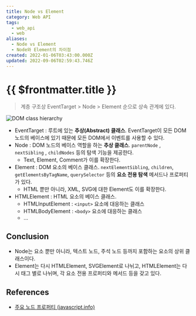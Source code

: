 ```yaml
---
title: Node vs Element
category: Web API
tags:
  - web_api
  - web
aliases:
  - Node vs Element
  - Node와 Element의 차이점
created: 2022-01-06T03:43:00.000Z
updated: 2022-09-06T02:59:43.746Z
---
```


# {{ $frontmatter.title }}

> 계층 구조상 EventTarget > Node > Element 순으로 상속 관계에 있다.

![DOM class hierarchy](https://ko.javascript.info//article/basic-dom-node-properties/dom-class-hierarchy.svg)

- EventTarget : 루트에 있는 **추상(Abstract) 클래스**. EventTarget이 모든 DOM 노드의 베이스에 있기 때문에 모든 DOM에서 이벤트를 사용할 수 있다.
- Node : DOM 노드의 베이스 역할을 하는 **추상 클래스**. `parentNode` , `nextSibling` , `childNodes` 등의 탐색 기능을 제공한다.
  - Text, Element, Comment가 이를 확장한다.
- Element : DOM 요소의 베이스 클래스. `nextElementSibling`, `children`, `getElementsByTagName`, `querySelector` 등의 **요소 전용 탐색** 메서드나 프로퍼티가 있다.
  - HTML 뿐만 아니라, XML, SVG에 대한 Element도 이를 확장한다.
- HTMLElement : HTML 요소의 베이스 클래스.
  - HTMLInputElement : `<input>` 요소에 대응하는 클래스
  - HTMLBodyElement : `<body>` 요소에 대응하는 클래스
  - ...

## Conclusion

- Node는 요소 뿐만 아니라, 텍스트 노드, 주석 노드 등까지 포함하는 요소의 상위 클래스이다.
- Element는 다시 HTMLElement, SVGElement로 나뉘고, HTMLElement는 다시 태그 별로 나뉘며, 각 요소 전용 프로퍼티와 메서드 등을 갖고 있다.

## References

- [주요 노드 프로퍼티 (javascript.info)](https://ko.javascript.info/basic-dom-node-properties)
